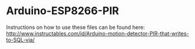 # Arduino-ESP8266-PIR
Instructions on how to use these files can be found here: http://www.instructables.com/id/Arduino-motion-detector-PIR-that-writes-to-SQL-via/
